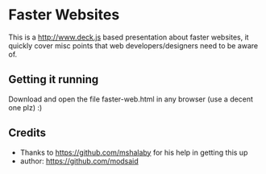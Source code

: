 # Faster Websites

This is a http://www.deck.js based presentation about faster websites, it quickly cover misc points that web developers/designers need to be aware of.

## Getting it running 

Download and open the file faster-web.html in any browser (use a decent one plz)  :)

## Credits

* Thanks to https://github.com/mshalaby for his help in getting this up
* author: https://github.com/modsaid